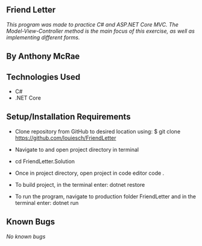 ## Friend Letter
_This program was made to practice C# and ASP.NET Core MVC. The Model-View-Controller method is the main focus of this exercise, as well as implementing different forms._
## By Anthony McRae
## Technologies Used
* C#
* .NET Core
## Setup/Installation Requirements
* Clone repository from GitHub to desired location using: $ git clone https://github.com/louiesch/FriendLetter
* Navigate to and open project directory in terminal
* cd FriendLetter.Solution

* Once in project directory, open project in code editor
code .

* To build project, in the terminal enter:
dotnet restore

* To run the program, navigate to production folder FriendLetter and in the terminal enter:
dotnet run

## Known Bugs
_No known bugs_
